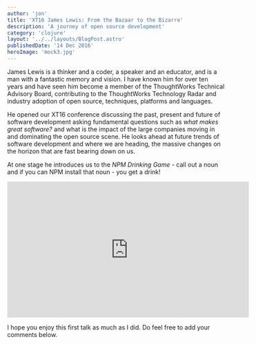 ```yaml
---
author: 'jon'
title: 'XT16 James Lewis: From the Bazaar to the Bizarre'
description: 'A journey of open source development'
category: 'clojure'
layout: '../../layouts/BlogPost.astro'
publishedDate: '14 Dec 2016'
heroImage: 'mock3.jpg'
---
```


James Lewis is a thinker and a coder, a speaker and an educator, and is
a man with a fantastic memory and vision. I have known him for over ten
years and have seen him become a member of the ThoughtWorks Technical
Advisory Board, contributing to the ThoughtWorks Technology Radar and
industry adoption of open source, techniques, platforms and languages.

He opened our XT16 conference discussing the past, present and future of
software development asking fundamental questions such as _what makes
great software?_ and what is the impact of the large companies moving in
and dominating the open source scene. He looks ahead at future trends of
software development and where we are heading, the massive changes on
the horizon that are fast bearing down on us.

At one stage he introduces us to the _NPM Drinking Game_ - call out a
noun and if you can NPM install that noun - you get a drink!

<iframe width="560" height="315" src="https://www.youtube.com/embed/n0dtHv6qSQk" title="XT16 - Jamer Lewis- From the Bazaar to the Bizarre" frameborder="0" allow="accelerometer; autoplay; clipboard-write; encrypted-media; gyroscope; picture-in-picture" allowfullscreen></iframe>

I hope you enjoy this first talk as much as I did. Do feel free to add
your comments below.
